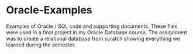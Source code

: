 # Oracle-Examples
Examples of Oracle / SQL code and supporting documents.  These files were used in a final project in my Oracle Database course. The assignment was to create a relational database from scratch showing everything we learned during the semester.
